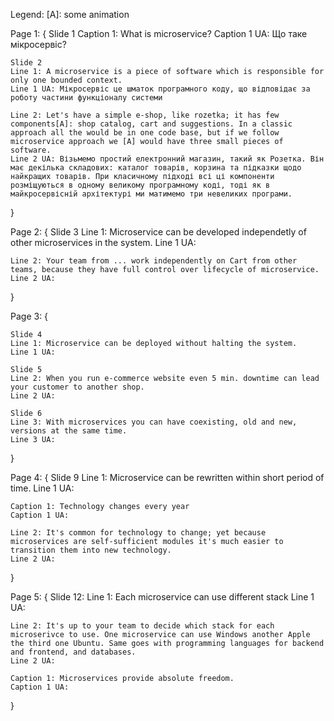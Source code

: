 Legend:
[A]: some animation

Page 1: {
    Slide 1
    Caption 1: What is microservice?
    Caption 1 UA: Що таке мікросервіс?
    
    Slide 2
    Line 1: A microservice is a piece of software which is responsible for only one bounded context.
    Line 1 UA: Мікросервіс це шматок програмного коду, що відповідає за роботу частини функціоналу системи

    Line 2: Let's have a simple e-shop, like rozetka; it has few components[A]: shop catalog, cart and suggestions. In a classic approach all the would be in one code base, but if we follow microservice approach we [A] would have three small pieces of software.
    Line 2 UA: Візьмемо простий електронний магазин, такий як Розетка. Він має декілька складових: каталог товарів, корзина та підказки щодо найкращих товарів. При класичному підході всі ці компоненти розміщуються в одному великому програмному коді, тоді як в майкросервісній архітектурі ми матимемо три невеликих програми.
} 

Page 2: {
    Slide 3
    Line 1: Microservice can be developed independetly of other microservices in the system.
    Line 1 UA: 

    Line 2: Your team from ... work independently on Cart from other teams, because they have full control over lifecycle of microservice.
    Line 2 UA:
}

Page 3: {

    Slide 4
    Line 1: Microservice can be deployed without halting the system.
    Line 1 UA:

    Slide 5
    Line 2: When you run e-commerce website even 5 min. downtime can lead your customer to another shop.
    Line 2 UA:

    Slide 6
    Line 3: With microservices you can have coexisting, old and new, versions at the same time.
    Line 3 UA:
}

Page 4: {
    Slide 9
    Line 1: Microservice can be rewritten within short period of time.
    Line 1 UA:

    Caption 1: Technology changes every year
    Caption 1 UA:

    Line 2: It's common for technology to change; yet because microservices are self-sufficient modules it's much easier to transition them into new technology.
    Line 2 UA:
}

Page 5: {
    Slide 12:
    Line 1: Each microservice can use different stack
    Line 1 UA:

    Line 2: It's up to your team to decide which stack for each microserivce to use. One microservice can use Windows another Apple the third one Ubuntu. Same goes with programming languages for backend and frontend, and databases. 
    Line 2 UA: 

    Caption 1: Microservices provide absolute freedom.
    Caption 1 UA:
}